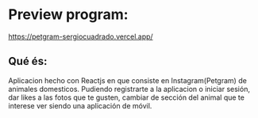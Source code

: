 # Preview program:
https://petgram-sergiocuadrado.vercel.app/

## Qué és:
Aplicacion hecho con Reactjs en que consiste en Instagram(Petgram) de animales domesticos. Pudiendo registrarte a la aplicacion o iniciar sesión, dar likes a las fotos que te gusten, cambiar de sección del animal que te interese ver siendo una aplicación de móvil.
